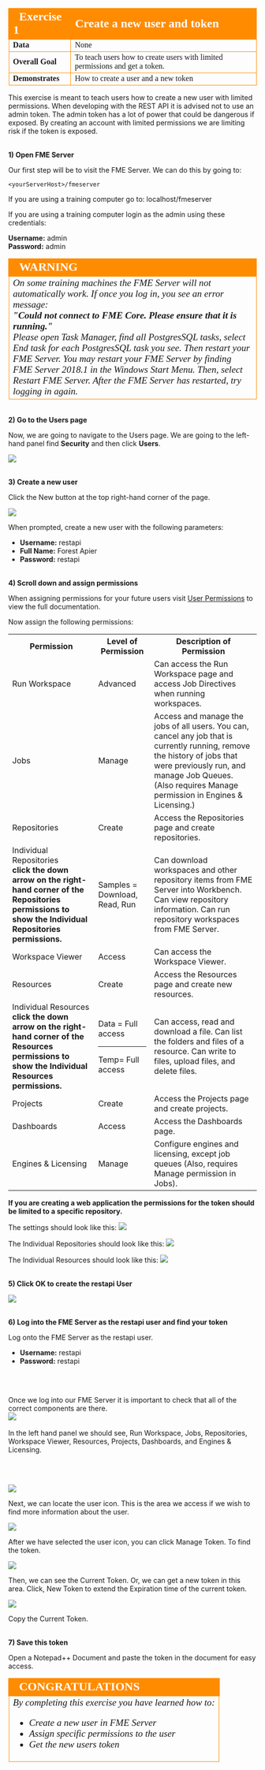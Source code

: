 <table style="border-spacing: 0px;border-collapse: collapse;font-family:serif">
<tr>
<td width=25% style="vertical-align:middle;background-color:darkorange;border: 2px solid darkorange">
<i class="fa fa-cogs fa-lg fa-pull-left fa-fw" style="color:white;padding-right: 12px;vertical-align:text-top"></i>
<span style="color:white;font-size:x-large;font-weight: bold">Exercise 1</span>
</td>
<td style="border: 2px solid darkorange;background-color:darkorange;color:white">
<span style="color:white;font-size:x-large;font-weight: bold">Create a new user and token</span>
</td>
</tr>

<tr>
<td style="border: 1px solid darkorange; font-weight: bold">Data</td>
<td style="border: 1px solid darkorange">None</td>
</tr>

<tr>
<td style="border: 1px solid darkorange; font-weight: bold">Overall Goal</td>
<td style="border: 1px solid darkorange">To teach users how to create users with limited permissions and get a token.</td>
</tr>

<tr>
<td style="border: 1px solid darkorange; font-weight: bold">Demonstrates</td>
<td style="border: 1px solid darkorange">How to create a user and a new token</td>
</tr>

</table>

This exercise is meant to teach users how to create a new user with limited permissions. When developing with the REST API it is advised not to use an admin token. The admin token has a lot of power that could be dangerous if exposed. By creating an account with limited permissions we are limiting risk if the token is exposed.

<br>**1) Open FME Server**

Our first step will be to visit the FME Server. We can do this by going to:

    <yourServerHost>/fmeserver
If you are using a training computer go to: localhost/fmeserver

If you  are using a training computer login as the admin using these credentials:

<b>Username:</b> admin
<br>
<b>Password:</b> admin

<!--Warning Section-->

<table style="border-spacing: 0px">
<tr>
<td style="vertical-align:middle;background-color:darkorange;border: 2px solid darkorange">
<i class="fa fa-exclamation-triangle fa-lg fa-pull-left fa-fw" style="color:white;padding-right: 12px;vertical-align:text-top"></i>
<span style="color:white;font-size:x-large;font-weight: bold;font-family:serif">WARNING</span>
</td>
</tr>

<tr>
<td style="border: 1px solid darkorange">
<span style="font-family:serif; font-style:italic; font-size:larger">
On some training machines the FME Server will not automatically work. If once you log in, you see an error message:
<br><b> "Could not connect to FME Core.
Please ensure that it is running." </b>
<br> Please open Task Manager, find all PostgresSQL tasks, select End task for each PostgresSQL task you see. Then restart your FME Server. You may restart your FME Server by finding FME Server 2018.1 in the Windows Start Menu. Then, select Restart FME Server. After the FME Server has restarted, try logging in again.  
</span>
</td>
</tr>
</table>


<br>**2) Go to the Users page**

Now, we are going to navigate to the Users page. We are going to the left-hand panel find **Security** and then click **Users**.

![](./Images/image1.3.1.Users.png)



<br>**3) Create a new user**

Click the New button at the top right-hand corner of the page.

![](./Images/image1.3.2.NewUser.png)



When prompted, create a new user with the following parameters:


- **Username:** restapi
- **Full Name:** Forest Apier
- **Password:** restapi


<br>**4) Scroll down and assign permissions**

When assigning permissions for your future users visit [User Permissions](http://docs.safe.com/fme/2018.1/html/FME_Server_Documentation/Content/WebUI/Roles.htm) to view the full documentation.

Now assign the following permissions:

<table>

<tr>
<th>Permission</th>
<th>Level of Permission</th>
<th>Description of Permission</th>
</tr>

<tr>
<td>Run Workspace</td>
<td>Advanced</td>
<td>Can access the Run Workspace page and access Job Directives when running workspaces.</td>
</tr>

<tr>
<td>Jobs</td>
<td>Manage</td>
<td>  Access and manage the jobs of all users. You can, cancel any job that is currently running, remove the history of jobs that were previously run, and manage Job Queues. (Also requires Manage permission in Engines & Licensing.)</td>
</tr>

<tr>
<td>Repositories</td>
<td>Create</td>
<td>Access the Repositories page and create repositories. </td>
</tr>

<tr>
<td>Individual Repositories <br> <b>click the down arrow on the right-hand corner of the Repositories permissions to show the Individual Repositories permissions. </td>
<td>Samples = Download, Read, Run</td>
<td>Can download workspaces and other repository items from FME Server into Workbench. Can view repository information. Can run repository workspaces from FME Server. </td>
</tr>

<tr>
<td>Workspace Viewer</td>
<td>Access</td>
<td> Can access the Workspace Viewer.
</td>
</tr>

<tr>
<td>Resources</td>
<td>Create</td>
<td>Access the Resources page and create new resources.</td>
</tr>

<tr>
<td>Individual Resources <br> <b>click the down arrow on the right-hand corner of the Resources permissions to show the Individual Resources permissions. </td>
<td>
Data = Full access
<hr>
Temp= Full access
</td>
<td>Can access, read and download a file. Can list the folders and files of a resource. Can write to files, upload files, and delete files. </td>
</tr>

<tr>
<td>Projects</td>
<td>Create</td>
<td>Access the Projects page and create projects.</td>
</tr>

<tr>
<td>Dashboards</td>
<td>Access</td>
<td>Access the Dashboards page.</td>
</tr>

<tr>
<td>Engines & Licensing</td>
<td>Manage</td>
<td>Configure engines and licensing, except job queues (Also, requires Manage permission in Jobs).</td>
</tr>

</table>

**If you are creating a web application the permissions for the token should be limited to a specific repository.**

The settings should look like this:
![](./Images/image1.3.3.Permissions.png)




The Individual Repositories should look like this:
![](./Images/image1.3.4.Individual.png)

The Individual Resources should look like this:
![](./Images/image1.3.4a.Resources.png)


<br>**5) Click OK to create the restapi User**

![](./Images/image1.3.5.CreateUser.png)



<br>**6) Log into the FME Server as the restapi user and find your token**

Log onto the FME Server as the restapi user.
<br>
- **Username:** restapi
- **Password:** restapi
<br>
<br>

Once we log into our FME Server it is important to check that all of the correct components are there.
<br>
![](./Images/image1.3.5a.Permissions.png)
<br>
<br>
In the left hand panel we should see, Run Workspace, Jobs, Repositories, Workspace Viewer, Resources, Projects, Dashboards, and Engines & Licensing.


<br>
<br>



![](./Images/image1.3.6.NewUser.png)

Next, we can locate the user icon. This is the area we access if we wish to find more information about the user.

![](./Images/image1.3.7.ManageToken.png)

After we have selected the user icon, you can click Manage Token. To find the token.

![](./Images/image1.3.8.expiretoken.png)

Then, we can see the Current Token. Or, we can get a new token in this area. Click, New Token to extend the Expiration time of the current token.

![](./Images/image1.3.9.newTokens.png)

Copy the Current Token.

<br>**7) Save this token**

Open a Notepad++ Document and paste the token in the document for easy access.


<!--Exercise Congratulations Section-->

<table style="border-spacing: 0px">
<tr>
<td style="vertical-align:middle;background-color:darkorange;border: 2px solid darkorange">
<i class="fa fa-thumbs-o-up fa-lg fa-pull-left fa-fw" style="color:white;padding-right: 12px;vertical-align:text-top"></i>
<span style="color:white;font-size:x-large;font-weight: bold;font-family:serif">CONGRATULATIONS</span>
</td>
</tr>

<tr>
<td style="border: 1px solid darkorange">
<span style="font-family:serif; font-style:italic; font-size:larger">
By completing this exercise you have learned how to:
<br>
<ul><li>Create a new user in FME Server</li>
<li>Assign specific permissions to the user</li>
<li>Get the new users token</li>

</span>
</td>
</tr>
</table>

